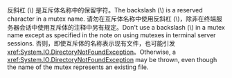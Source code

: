 <span data-ttu-id="79519-101">反斜杠 (\\) 是互斥体名称中的保留字符。</span><span class="sxs-lookup"><span data-stu-id="79519-101">The backslash (\\) is a reserved character in a mutex name.</span></span> <span data-ttu-id="79519-102">请勿在互斥体名称中使用反斜杠 (\\)，除非在终端服务器会话中使用互斥体的注释中另有规定。</span><span class="sxs-lookup"><span data-stu-id="79519-102">Don't use a backslash (\\) in a mutex name except as specified in the note on using mutexes in terminal server sessions.</span></span> <span data-ttu-id="79519-103">否则，即使互斥体的名称表示现有文件，也可能引发 <xref:System.IO.DirectoryNotFoundException>。</span><span class="sxs-lookup"><span data-stu-id="79519-103">Otherwise, a <xref:System.IO.DirectoryNotFoundException> may be thrown, even though the name of the mutex represents an existing file.</span></span>

